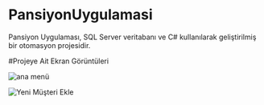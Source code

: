 # PansiyonUygulamasi
Pansiyon Uygulaması, SQL Server veritabanı ve C# kullanılarak geliştirilmiş bir otomasyon projesidir.

#Projeye Ait Ekran Görüntüleri

![ana menü](https://user-images.githubusercontent.com/77548014/119060204-67c67300-b9da-11eb-96fe-855f82938f7c.png)

![Yeni Müşteri Ekle](https://user-images.githubusercontent.com/77548014/119060465-e3c0bb00-b9da-11eb-86a4-ff3735ebb33b.png)
